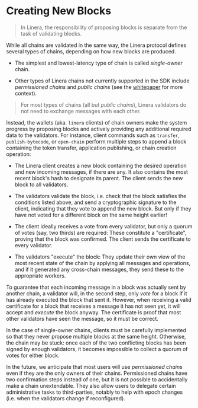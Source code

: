 # Creating New Blocks

> In Linera, the responsibility of proposing blocks is separate from the task of
> validating blocks.

While all chains are validated in the same way, the Linera protocol defines
several types of chains, depending on how new blocks are produced.

- The simplest and lowest-latency type of chain is called _single-owner_ chain.

- Other types of Linera chains not currently supported in the SDK include
  _permissioned chains_ and _public chains_ (see the
  [whitepaper](https://linera.io/whitepaper) for more context).

> For most types of chains (all but _public chains_), Linera validators do not
> need to exchange messages with each other.

Instead, the wallets (aka. `linera` clients) of chain owners make the system
progress by proposing blocks and actively providing any additional required data
to the validators. For instance, client commands such as `transfer`,
`publish-bytecode`, or `open-chain` perform multiple steps to append a block
containing the token transfer, application publishing, or chain creation
operation:

- The Linera client creates a new block containing the desired operation and new
  incoming messages, if there are any. It also contains the most recent block's
  hash to designate its parent. The client sends the new block to all
  validators.

- The validators validate the block, i.e. check that the block satisfies the
  conditions listed above, and send a cryptographic signature to the client,
  indicating that they vote to append the new block. But only if they have not
  voted for a different block on the same height earlier!

- The client ideally receives a vote from every validator, but only a quorum of
  votes (say, two thirds) are required: These constitute a "certificate",
  proving that the block was confirmed. The client sends the certificate to
  every validator.

- The validators "execute" the block: They update their own view of the most
  recent state of the chain by applying all messages and operations, and if it
  generated any cross-chain messages, they send these to the appropriate
  workers.

To guarantee that each incoming message in a block was actually sent by another
chain, a validator will, in the second step, only _vote_ for a block if it has
already executed the block that sent it. However, when receiving a valid
certificate for a block that receives a message it has not seen yet, it will
accept and _execute_ the block anyway. The certificate is proof that most other
validators have seen the message, so it must be correct.

In the case of single-owner chains, clients must be carefully implemented so
that they never propose multiple blocks at the same height. Otherwise, the chain
may be stuck: once each of the two conflicting blocks has been signed by enough
validators, it becomes impossible to collect a quorum of votes for either block.

In the future, we anticipate that most users will use _permissioned chains_ even
if they are the only owners of their chains. Permissioned chains have two
confirmation steps instead of one, but it is not possible to accidentally make a
chain unextendable. They also allow users to delegate certain administrative
tasks to third-parties, notably to help with epoch changes (i.e. when the
validators change if reconfigured).
